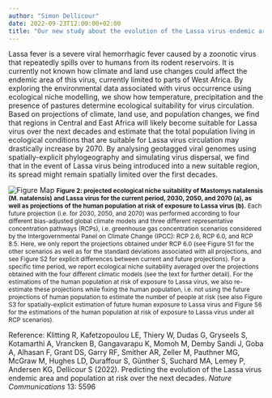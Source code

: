 ```yaml
---
author: "Simon Dellicour"
date: 2022-09-23T12:00:00+02:00
title: "Our new study about the evolution of the Lassa virus endemic area and population at risk"
---
```

Lassa fever is a severe viral hemorrhagic fever caused by a zoonotic virus that repeatedly spills over to humans from its rodent reservoirs. It is currently not known how climate and land use changes could affect the endemic area of this virus, currently limited to parts of West Africa. By exploring the environmental data associated with virus occurrence using ecological niche modelling, we show how temperature, precipitation and the presence of pastures determine ecological suitability for virus circulation. Based on projections of climate, land use, and population changes, we find that regions in Central and East Africa will likely become suitable for Lassa virus over the next decades and estimate that the total population living in ecological conditions that are suitable for Lassa virus circulation may drastically increase by 2070. By analysing geotagged viral genomes using spatially-explicit phylogeography and simulating virus dispersal, we find that in the event of Lassa virus being introduced into a new suitable region, its spread might remain spatially limited over the first decades.

![Figure Map](/images/Figure_LASV.png)
<span style="font-size:0.85em;">**Figure 2: projected ecological niche suitability of Mastomys natalensis (M. natalensis) and Lassa virus for the current period, 2030, 2050, and 2070 (a), as well as projections of the human population at risk of exposure to Lassa virus (b).** Each future projection (i.e. for 2030, 2050, and 2070) was performed according to four different bias-adjusted global climate models and three different representative concentration pathways (RCPs), i.e. greenhouse gas concentration scenarios considered by the Intergovernmental Panel on Climate Change (IPCC): RCP 2.6, RCP 6.0, and RCP 8.5. Here, we only report the projections obtained under RCP 6.0 (see Figure S1 for the other scenarios as well as for the standard deviations associated with all projections, and see Figure S2 for explicit differences between current and future projections). For a specific time period, we report ecological niche suitability averaged over the projections obtained with the four different climatic models (see the text for further detail). For the estimations of the human population at risk of exposure to Lassa virus, we also re-estimate these projections while fixing the human population, i.e. not using the future projections of human population to estimate the number of people at risk (see also Figure S3 for spatially-explicit estimation of future human exposure to Lassa virus and Figure S6 for the estimations of the human population at risk of exposure to Lassa virus under all RCP scenarios).</span>

Reference:
Klitting R, Kafetzopoulou LE, Thiery W, Dudas G, Gryseels S, Kotamarthi A, Vrancken B, Gangavarapu K, Momoh M, Demby Sandi J, Goba A, Alhasan F, Grant DS, Garry RF, Smither AR, Zeller M, Pauthner MG, McGraw M, Hughes LD, Duraffour S, Günther S, Suchard MA, Lemey P, Andersen KG, Dellicour S (2022). Predicting the evolution of the Lassa virus endemic area and population at risk over the next decades. *Nature Communications* 13: 5596
